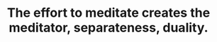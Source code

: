 ---
title: The effort to meditate creates the meditator, separateness, duality.
tags: nondual self buddhism
---